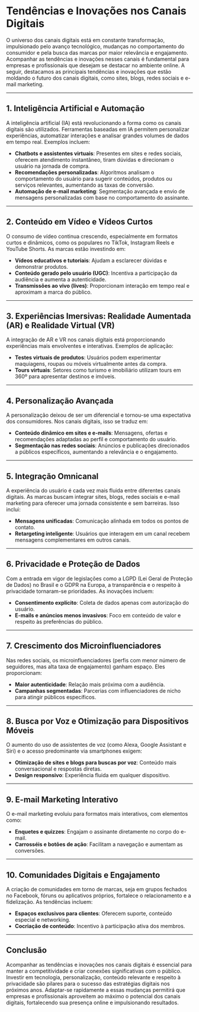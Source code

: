 
# Tendências e Inovações nos Canais Digitais

O universo dos canais digitais está em constante transformação, impulsionado pelo avanço tecnológico, mudanças no comportamento do consumidor e pela busca das marcas por maior relevância e engajamento. Acompanhar as tendências e inovações nesses canais é fundamental para empresas e profissionais que desejam se destacar no ambiente online. A seguir, destacamos as principais tendências e inovações que estão moldando o futuro dos canais digitais, como sites, blogs, redes sociais e e-mail marketing.

---

## 1. Inteligência Artificial e Automação

A inteligência artificial (IA) está revolucionando a forma como os canais digitais são utilizados. Ferramentas baseadas em IA permitem personalizar experiências, automatizar interações e analisar grandes volumes de dados em tempo real. Exemplos incluem:

- **Chatbots e assistentes virtuais**: Presentes em sites e redes sociais, oferecem atendimento instantâneo, tiram dúvidas e direcionam o usuário na jornada de compra.
- **Recomendações personalizadas**: Algoritmos analisam o comportamento do usuário para sugerir conteúdos, produtos ou serviços relevantes, aumentando as taxas de conversão.
- **Automação de e-mail marketing**: Segmentação avançada e envio de mensagens personalizadas com base no comportamento do assinante.

---

## 2. Conteúdo em Vídeo e Vídeos Curtos

O consumo de vídeo continua crescendo, especialmente em formatos curtos e dinâmicos, como os populares no TikTok, Instagram Reels e YouTube Shorts. As marcas estão investindo em:

- **Vídeos educativos e tutoriais**: Ajudam a esclarecer dúvidas e demonstrar produtos.
- **Conteúdo gerado pelo usuário (UGC)**: Incentiva a participação da audiência e aumenta a autenticidade.
- **Transmissões ao vivo (lives)**: Proporcionam interação em tempo real e aproximam a marca do público.

---

## 3. Experiências Imersivas: Realidade Aumentada (AR) e Realidade Virtual (VR)

A integração de AR e VR nos canais digitais está proporcionando experiências mais envolventes e interativas. Exemplos de aplicação:

- **Testes virtuais de produtos**: Usuários podem experimentar maquiagens, roupas ou móveis virtualmente antes da compra.
- **Tours virtuais**: Setores como turismo e imobiliário utilizam tours em 360º para apresentar destinos e imóveis.

---

## 4. Personalização Avançada

A personalização deixou de ser um diferencial e tornou-se uma expectativa dos consumidores. Nos canais digitais, isso se traduz em:

- **Conteúdo dinâmico em sites e e-mails**: Mensagens, ofertas e recomendações adaptadas ao perfil e comportamento do usuário.
- **Segmentação nas redes sociais**: Anúncios e publicações direcionados a públicos específicos, aumentando a relevância e o engajamento.

---

## 5. Integração Omnicanal

A experiência do usuário é cada vez mais fluida entre diferentes canais digitais. As marcas buscam integrar sites, blogs, redes sociais e e-mail marketing para oferecer uma jornada consistente e sem barreiras. Isso inclui:

- **Mensagens unificadas**: Comunicação alinhada em todos os pontos de contato.
- **Retargeting inteligente**: Usuários que interagem em um canal recebem mensagens complementares em outros canais.

---

## 6. Privacidade e Proteção de Dados

Com a entrada em vigor de legislações como a LGPD (Lei Geral de Proteção de Dados) no Brasil e o GDPR na Europa, a transparência e o respeito à privacidade tornaram-se prioridades. As inovações incluem:

- **Consentimento explícito**: Coleta de dados apenas com autorização do usuário.
- **E-mails e anúncios menos invasivos**: Foco em conteúdo de valor e respeito às preferências do público.

---

## 7. Crescimento dos Microinfluenciadores

Nas redes sociais, os microinfluenciadores (perfis com menor número de seguidores, mas alta taxa de engajamento) ganham espaço. Eles proporcionam:

- **Maior autenticidade**: Relação mais próxima com a audiência.
- **Campanhas segmentadas**: Parcerias com influenciadores de nicho para atingir públicos específicos.

---

## 8. Busca por Voz e Otimização para Dispositivos Móveis

O aumento do uso de assistentes de voz (como Alexa, Google Assistant e Siri) e o acesso predominante via smartphones exigem:

- **Otimização de sites e blogs para buscas por voz**: Conteúdo mais conversacional e respostas diretas.
- **Design responsivo**: Experiência fluida em qualquer dispositivo.

---

## 9. E-mail Marketing Interativo

O e-mail marketing evoluiu para formatos mais interativos, com elementos como:

- **Enquetes e quizzes**: Engajam o assinante diretamente no corpo do e-mail.
- **Carrosséis e botões de ação**: Facilitam a navegação e aumentam as conversões.

---

## 10. Comunidades Digitais e Engajamento

A criação de comunidades em torno de marcas, seja em grupos fechados no Facebook, fóruns ou aplicativos próprios, fortalece o relacionamento e a fidelização. As tendências incluem:

- **Espaços exclusivos para clientes**: Oferecem suporte, conteúdo especial e networking.
- **Cocriação de conteúdo**: Incentivo à participação ativa dos membros.

---

## Conclusão

Acompanhar as tendências e inovações nos canais digitais é essencial para manter a competitividade e criar conexões significativas com o público. Investir em tecnologia, personalização, conteúdo relevante e respeito à privacidade são pilares para o sucesso das estratégias digitais nos próximos anos. Adaptar-se rapidamente a essas mudanças permitirá que empresas e profissionais aproveitem ao máximo o potencial dos canais digitais, fortalecendo sua presença online e impulsionando resultados.
```